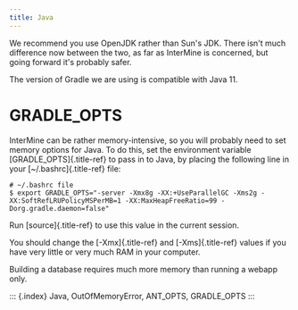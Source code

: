 ```yaml
---
title: Java
---
```


We recommend you use OpenJDK rather than Sun\'s JDK. There isn\'t much
difference now between the two, as far as InterMine is concerned, but
going forward it\'s probably safer.

The version of Gradle we are using is compatible with Java 11.

GRADLE_OPTS
===========

InterMine can be rather memory-intensive, so you will probably need to
set memory options for Java. To do this, set the environment variable
[GRADLE_OPTS]{.title-ref} to pass in to Java, by placing the following
line in your [\~/.bashrc]{.title-ref} file:

``` {.bash}
# ~/.bashrc file
$ export GRADLE_OPTS="-server -Xmx8g -XX:+UseParallelGC -Xms2g -XX:SoftRefLRUPolicyMSPerMB=1 -XX:MaxHeapFreeRatio=99 -Dorg.gradle.daemon=false"
```

Run [source]{.title-ref} to use this value in the current session.

You should change the [-Xmx]{.title-ref} and [-Xms]{.title-ref} values
if you have very little or very much RAM in your computer.

Building a database requires much more memory than running a webapp
only.

::: {.index}
Java, OutOfMemoryError, ANT_OPTS, GRADLE_OPTS
:::
